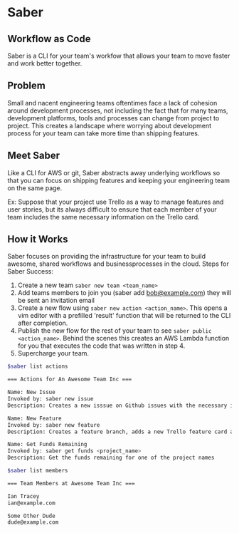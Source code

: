 # Saber
## Workflow as Code
Saber is a CLI for your team's workfow that allows your team to move faster and work better together.

## Problem
Small and nacent engineering teams oftentimes face a lack of cohesion around development processes, not including the fact that for many teams, development platforms, tools and processes can change from project to project. This creates a landscape where worrying about development process for your team can take more time than shipping features.

## Meet Saber
Like a CLI for AWS or git, Saber abstracts away underlying workflows so that you can focus on shipping features and keeping your engineering team on the same page.

Ex: Suppose that your project use Trello as a way to manage features and user stories, but its always difficult to ensure that each member of your team includes the same necessary information on the Trello card.

## How it Works
Saber focuses on providing the infrastructure for your team to build awesome, shared workflows and businessprocesses in the cloud.
Steps for Saber Success:
1. Create a new team ```saber new team <team_name>```
2. Add teams members to join you (saber add bob@example.com) they will be sent an invitation email
3. Create a new flow using ```saber new action <action_name>```. This opens a vim editor with a prefilled 'result' function that will be returned to the CLI after completion.
4. Publish the new flow for the rest of your team to see ```saber public <action_name>```. Behind the scenes this creates an AWS Lambda function for you that executes the code that was written in step 4.
5. Supercharge your team.


```bash
$saber list actions

=== Actions for An Awesome Team Inc ===

Name: New Issue
Invoked by: saber new issue
Description: Creates a new isssue on Github issues with the necessary issue number and pending status details.

Name: New Feature
Invoked by: saber new feature
Description: Creates a feature branch, adds a new Trello feature card and puts the card under the 'pending list'.

Name: Get Funds Remaining
Invoked by: saber get funds <project_name>
Description: Get the funds remaining for one of the project names
```

```bash
$saber list members

=== Team Members at Awesome Team Inc ===

Ian Tracey
ian@example.com

Some Other Dude
dude@example.com
```

